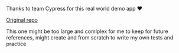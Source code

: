 Thanks to team Cypress for this real world demo app ❤️

<a href="https://github.com/cypress-io/cypress-realworld-app">Original repo</a>


This one might be too large and comlplex for me to keep for future references, might create and from scratch to write my own tests and practice 